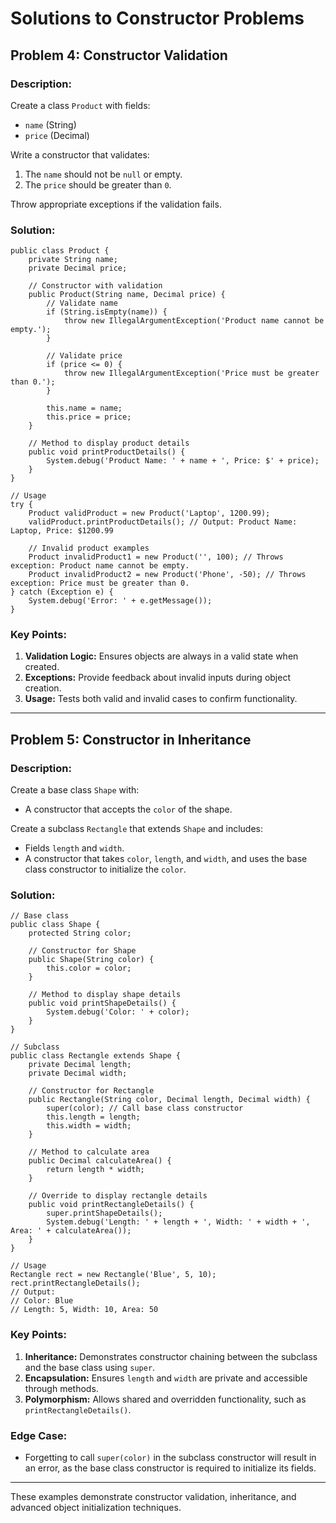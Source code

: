 # Solutions to Constructor Problems

## Problem 4: Constructor Validation

### Description:
Create a class `Product` with fields:
- `name` (String)
- `price` (Decimal)

Write a constructor that validates:
1. The `name` should not be `null` or empty.
2. The `price` should be greater than `0`.

Throw appropriate exceptions if the validation fails.

### Solution:
```apex
public class Product {
    private String name;
    private Decimal price;

    // Constructor with validation
    public Product(String name, Decimal price) {
        // Validate name
        if (String.isEmpty(name)) {
            throw new IllegalArgumentException('Product name cannot be empty.');
        }

        // Validate price
        if (price <= 0) {
            throw new IllegalArgumentException('Price must be greater than 0.');
        }

        this.name = name;
        this.price = price;
    }

    // Method to display product details
    public void printProductDetails() {
        System.debug('Product Name: ' + name + ', Price: $' + price);
    }
}

// Usage
try {
    Product validProduct = new Product('Laptop', 1200.99);
    validProduct.printProductDetails(); // Output: Product Name: Laptop, Price: $1200.99

    // Invalid product examples
    Product invalidProduct1 = new Product('', 100); // Throws exception: Product name cannot be empty.
    Product invalidProduct2 = new Product('Phone', -50); // Throws exception: Price must be greater than 0.
} catch (Exception e) {
    System.debug('Error: ' + e.getMessage());
}
```

### Key Points:
1. **Validation Logic:** Ensures objects are always in a valid state when created.
2. **Exceptions:** Provide feedback about invalid inputs during object creation.
3. **Usage:** Tests both valid and invalid cases to confirm functionality.

---

## Problem 5: Constructor in Inheritance

### Description:
Create a base class `Shape` with:
- A constructor that accepts the `color` of the shape.

Create a subclass `Rectangle` that extends `Shape` and includes:
- Fields `length` and `width`.
- A constructor that takes `color`, `length`, and `width`, and uses the base class constructor to initialize the `color`.

### Solution:
```apex
// Base class
public class Shape {
    protected String color;

    // Constructor for Shape
    public Shape(String color) {
        this.color = color;
    }

    // Method to display shape details
    public void printShapeDetails() {
        System.debug('Color: ' + color);
    }
}

// Subclass
public class Rectangle extends Shape {
    private Decimal length;
    private Decimal width;

    // Constructor for Rectangle
    public Rectangle(String color, Decimal length, Decimal width) {
        super(color); // Call base class constructor
        this.length = length;
        this.width = width;
    }

    // Method to calculate area
    public Decimal calculateArea() {
        return length * width;
    }

    // Override to display rectangle details
    public void printRectangleDetails() {
        super.printShapeDetails();
        System.debug('Length: ' + length + ', Width: ' + width + ', Area: ' + calculateArea());
    }
}

// Usage
Rectangle rect = new Rectangle('Blue', 5, 10);
rect.printRectangleDetails();
// Output:
// Color: Blue
// Length: 5, Width: 10, Area: 50
```

### Key Points:
1. **Inheritance:** Demonstrates constructor chaining between the subclass and the base class using `super`.
2. **Encapsulation:** Ensures `length` and `width` are private and accessible through methods.
3. **Polymorphism:** Allows shared and overridden functionality, such as `printRectangleDetails()`.

### Edge Case:
- Forgetting to call `super(color)` in the subclass constructor will result in an error, as the base class constructor is required to initialize its fields.

---

These examples demonstrate constructor validation, inheritance, and advanced object initialization techniques.


